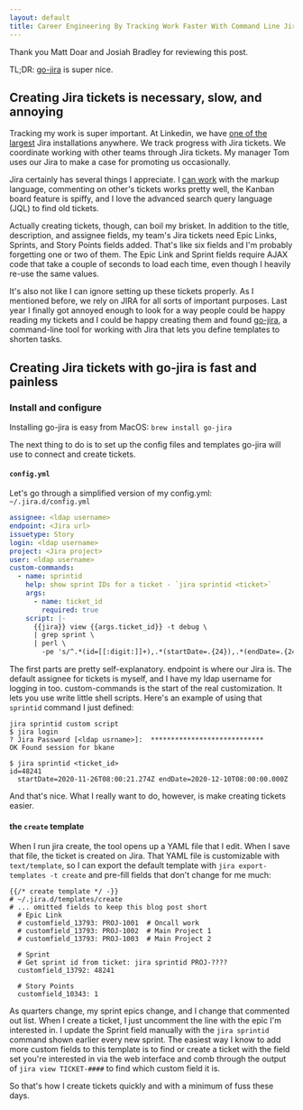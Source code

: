 ```yaml
---
layout: default
title: Career Engineering By Tracking Work Faster With Command Line Jira
---
```


Thank you Matt Doar and Josiah Bradley for reviewing this post.

TL;DR: [go-jira](https://github.com/go-jira/jira) is super nice.

## Creating Jira tickets is necessary, slow, and annoying

Tracking my work is super important. At Linkedin, we have [one of the
largest](https://www.atlassian.com/webinars/software/how-linkedin-scaled-to-3m-jira-issues-and-500m-members)
Jira installations anywhere. We track progress with Jira tickets. We coordinate
working with other teams through Jira tickets. My manager Tom uses our Jira to
make a case for promoting us occasionally.

Jira certainly has several things I appreciate. I [can
work](https://github.com/bbkane/dotfiles/blob/dbafd0d317ed211c683782c4e8d6355e44d6b6b1/nvim/.config/nvim/init.vim#L398)
with the markup language, commenting on other's tickets works pretty well, the
Kanban board feature is spiffy, and I love the advanced search query language
(JQL) to find old tickets.

Actually creating tickets, though, can boil my brisket. In addition to the
title, description, and assignee fields, my team's Jira tickets need Epic
Links, Sprints, and Story Points fields added. That's like six fields and I'm
probably forgetting one or two of them. The Epic Link and Sprint fields require
AJAX code that take a couple of seconds to load each time, even though I
heavily re-use the same values.

It's also not like I can ignore setting up these tickets properly. As I
mentioned before, we rely on JIRA for all sorts of important purposes. Last
year I finally got annoyed enough to look for a way people could be happy
reading my tickets and I could be happy creating them and found [go-jira](https://github.com/go-jira/jira), a
command-line tool for working with Jira that lets you define templates to
shorten tasks.

## Creating Jira tickets with go-jira is fast and painless

### Install and configure

Installing go-jira is easy from MacOS: `brew install go-jira`

The next thing to do is to set up the config files and templates go-jira will
use to connect and create tickets.

#### `config.yml`

Let's go through a simplified version of my config.yml: `~/.jira.d/config.yml`

```yaml
assignee: <ldap username>
endpoint: <Jira url>
issuetype: Story
login: <ldap username>
project: <Jira project>
user: <ldap username>
custom-commands:
  - name: sprintid
    help: show sprint IDs for a ticket - `jira sprintid <ticket>`
    args:
      - name: ticket_id
        required: true
    script: |-
      {{jira}} view {{args.ticket_id}} -t debug \
      | grep sprint \
      | perl \
        -pe 's/^.*(id=[[:digit:]]+),.*(startDate=.{24}),.*(endDate=.{24}),.*$/\1\n  \2 \3/'
```

The first parts are pretty self-explanatory. endpoint is where our Jira is. The
default assignee for tickets is myself, and I have my ldap username for logging
in too.  custom-commands is the start of the real customization. It lets you
use write little shell scripts. Here's an example of using that `sprintid`
command I just defined:

```
jira sprintid custom script
$ jira login
? Jira Password [<ldap usrname>]:  ****************************
OK Found session for bkane

$ jira sprintid <ticket_id>
id=48241
  startDate=2020-11-26T08:00:21.274Z endDate=2020-12-10T08:00:00.000Z
```

And that's nice. What I really want to do, however, is make creating tickets easier.

#### the `create` template

When I run jira create, the tool opens up a YAML file that I edit. When I save
that file, the ticket is created on Jira. That YAML file is customizable with
`text/template`, so I can export the default template with `jira
export-templates -t create` and pre-fill fields that don't change for me much:


```
{{/* create template */ -}}
# ~/.jira.d/templates/create
# ... omitted fields to keep this blog post short
  # Epic Link
  # customfield_13793: PROJ-1001  # Oncall work
  # customfield_13793: PROJ-1002  # Main Project 1
  # customfield_13793: PROJ-1003  # Main Project 2

  # Sprint
  # Get sprint id from ticket: jira sprintid PROJ-????
  customfield_13792: 48241

  # Story Points
  customfield_10343: 1
```

As quarters change, my sprint epics change, and I change that commented out
list. When I create a ticket, I just uncomment the line with the epic I'm
interested in. I update the Sprint field manually with the `jira sprintid`
command shown earlier every new sprint. The easiest way I know to add more
custom fields to this template is to find or create a ticket with the field set
you're interested in via the web interface and comb through the output of `jira
view TICKET-####` to find which custom field it is.

So that's how I create tickets quickly and with a minimum of fuss these days.
